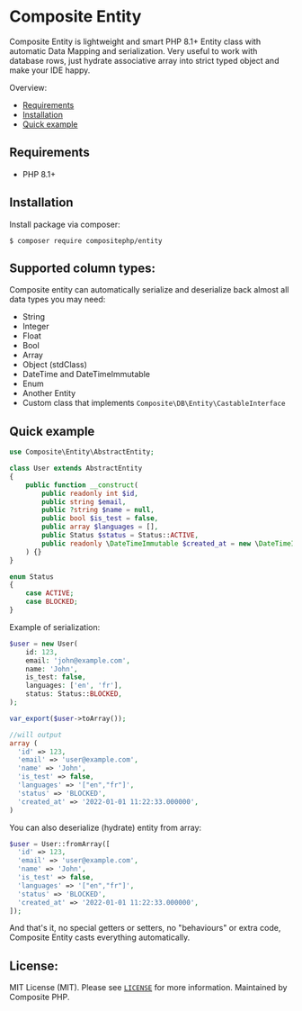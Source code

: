 # Composite Entity

Composite Entity is lightweight and smart PHP 8.1+ Entity class with automatic Data Mapping and serialization. Very 
useful to work with database rows, just hydrate associative array into strict typed object and make your IDE happy.

Overview:
* [Requirements](#requirements)
* [Installation](#installation)
* [Quick example](#quick-example)

## Requirements

* PHP 8.1+

## Installation

Install package via composer:

 ```shell
 $ composer require compositephp/entity
 ```

## Supported column types:

Composite entity can automatically serialize and deserialize back almost all data types you may need:

- String
- Integer
- Float
- Bool
- Array
- Object (stdClass)
- DateTime and DateTimeImmutable
- Enum
- Another Entity
- Custom class that implements `Composite\DB\Entity\CastableInterface`

## Quick example

```php
use Composite\Entity\AbstractEntity;

class User extends AbstractEntity
{
    public function __construct(
        public readonly int $id,
        public string $email,
        public ?string $name = null,
        public bool $is_test = false,
        public array $languages = [],
        public Status $status = Status::ACTIVE,
        public readonly \DateTimeImmutable $created_at = new \DateTimeImmutable(),
    ) {}
}

enum Status
{
    case ACTIVE;
    case BLOCKED;
}
```

Example of serialization:

```php
$user = new User(
    id: 123,
    email: 'john@example.com',
    name: 'John',
    is_test: false,
    languages: ['en', 'fr'],
    status: Status::BLOCKED,
);

var_export($user->toArray());

//will output
array (
  'id' => 123,
  'email' => 'user@example.com',
  'name' => 'John',
  'is_test' => false,
  'languages' => '["en","fr"]',
  'status' => 'BLOCKED',
  'created_at' => '2022-01-01 11:22:33.000000',
)
```

You can also deserialize (hydrate) entity from array:

```php
$user = User::fromArray([
  'id' => 123,
  'email' => 'user@example.com',
  'name' => 'John',
  'is_test' => false,
  'languages' => '["en","fr"]',
  'status' => 'BLOCKED',
  'created_at' => '2022-01-01 11:22:33.000000',
]);
```

And that's it, no special getters or setters, no "behaviours" or extra code, Composite Entity casts everything 
automatically.

## License:

MIT License (MIT). Please see [`LICENSE`](./LICENSE) for more information. Maintained by Composite PHP.
